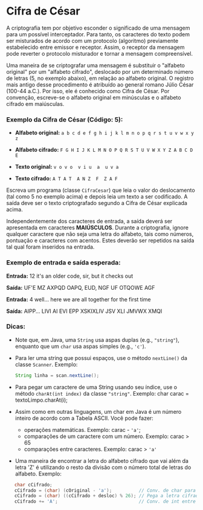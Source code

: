 # Cifra de César

A criptografia tem por objetivo esconder o significado de uma mensagem para um possível interceptador. Para tanto, os caracteres do texto podem ser misturados de acordo com um protocolo (algoritmo) previamente estabelecido entre emissor e receptor. Assim, o receptor da mensagem pode reverter o protocolo misturador e tornar a mensagem compreensível.

Uma maneira de se criptografar uma mensagem é substituir o "alfabeto original" por um "alfabeto cifrado", deslocado por um determinado número de letras (5, no exemplo abaixo), em relação ao alfabeto original. O registro mais antigo desse procedimento é atribuído ao general romano Júlio César (100-44 a.C.). Por isso, ele é conhecido como Cifra de César. Por convenção, escreve-se o alfabeto original em minúsculas e o alfabeto cifrado em maiúsculas.

### Exemplo da Cifra de César (Código: 5):

- **Alfabeto original:** `a b c d e f g h i j k l m n o p q r s t u v w x y z`
- **Alfabeto cifrado:** `F G H I J K L M N O P Q R S T U V W X Y Z A B C D E`

- **Texto original:** `v o v o  v i u  a  u v a`
- **Texto cifrado:** `A T A T  A N Z  F  Z A F`

Escreva um programa (classe `CifraCesar`) que leia o valor do deslocamento (tal como 5 no exemplo acima) e depois leia um texto a ser codificado. A saída deve ser o texto criptografado segundo a Cifra de César explicada acima.

Independentemente dos caracteres de entrada, a saída deverá ser apresentada em caracteres **MAIÚSCULOS**. Durante a criptografia, ignore qualquer caractere que não seja uma letra do alfabeto, tais como números, pontuação e caracteres com acentos. Estes deverão ser repetidos na saída tal qual foram inseridos na entrada.

### Exemplo de entrada e saída esperada:

**Entrada:**
12 it's an older code, sir, but it checks out

**Saída:**
UF'E MZ AXPQD OAPQ, EUD, NGF UF OTQOWE AGF

**Entrada:**
4 well... here we are all together for the first time

**Saída:**
AIPP... LIVI AI EVI EPP XSKIXLIV JSV XLI JMVWX XMQI


### Dicas:
- Note que, em Java, uma `String` usa aspas duplas (e.g., `"string"`), enquanto que um `char` usa aspas simples (e.g., `'c'`).
- Para ler uma string que possui espaços, use o método `nextLine()` da classe `Scanner`. Exemplo:
  ```java
  String linha = scan.nextLine();

- Para pegar um caractere de uma String usando seu índice, use o método `charAt(int index)` da classe `"string"`. Exemplo: char carac = textoLimpo.charAt(i);

- Assim como em outras linguagens, um char em Java é um número inteiro de acordo com a Tabela ASCII. Você pode fazer:
    - operações matemáticas. Exemplo: carac - `'a'`;
    - comparações de um caractere com um número. Exemplo: carac > 65
    - comparações entre caracteres. Exemplo: carac > `'a'`

- Uma maneira de encontrar a letra do alfabeto cifrado que vai além da letra 'Z' é utilizando o resto da divisão com o número total de letras do alfabeto. Exemplo: 
```java
   char cCifrado;
   cCifrado = (char) (cOriginal - 'a');          // Conv. de char para int entre 0-26
   cCifrado = (char) ((cCifrado + desloc) % 26); // Pega a letra cifrada como int entre 0-26
   cCifrado += 'A';                              // Conv. de int entre 0-26 para char entre A-Z
   ```